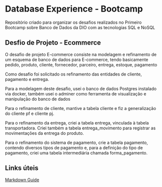 # Database Experience - Bootcamp
Repositório criado para organizar os desafios realizados no Primeiro Bootcamp sobre Banco de Dados da DIO com as tecnologias SQL e NoSQL

## Desfio de Projeto - Ecommerce

O desafio de projeto E-commerce consiste na modelagem e refinamento de um esquema de banco de dados para E-commerce, tendo basicamente pedido, produto, cliente, fornecedor, parceiro, entrega, estoque, pagamento

Como desafio foi solicitado os refinamento das entidades de cliente, pagamento e entrega.

Para a modelagem deste desafio, usei o banco de dados Postgres instalado via docker, também usei o adminer como ferramenta de visualização e manipulação do banco de dados

Para o refinamento de cliente, mantive a tabela cliente e fiz a generalização do cliente pf e cliente pj.

Para o refinamento da entrega, criei a tabela entrega, vinculada à tabela transportadora. Criei também a tabela entrega_movimento para registrar as movimentações da entrega do produto.

Para o refinamento do sistema de pagamento, crie a tabela pagamento, contendo diversos tipos de pagamento e, para a definição do tipo de pagamento, criei uma tabela intermediária chamada forma_pagamento.

## Links úteis
[Markdown Guide](https://www.markdownguide.org/)